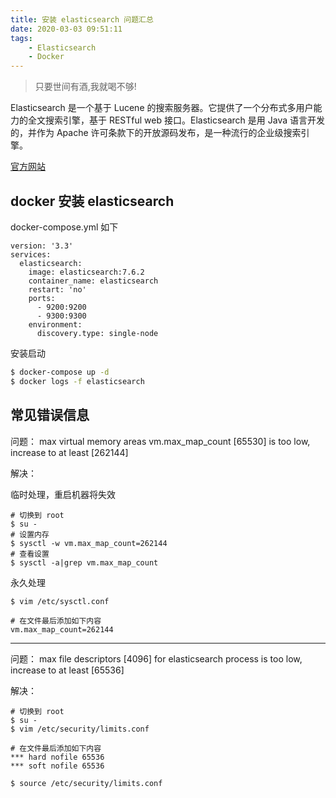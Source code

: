 ```yaml
---
title: 安装 elasticsearch 问题汇总
date: 2020-03-03 09:51:11
tags: 
    - Elasticsearch
    - Docker
---
```


> 只要世间有酒,我就喝不够!

Elasticsearch 是一个基于 Lucene 的搜索服务器。它提供了一个分布式多用户能力的全文搜索引擎，基于 RESTful web 接口。Elasticsearch 是用 Java 语言开发的，并作为 Apache 许可条款下的开放源码发布，是一种流行的企业级搜索引擎。

[官方网站](https://www.elastic.co/cn/elasticsearch)

<!-- more -->

## docker 安装 elasticsearch

docker-compose.yml 如下

```
version: '3.3'
services:
  elasticsearch:
    image: elasticsearch:7.6.2
    container_name: elasticsearch
    restart: 'no'
    ports:
      - 9200:9200
      - 9300:9300
    environment:
      discovery.type: single-node
```

安装启动

``` bash
$ docker-compose up -d
$ docker logs -f elasticsearch
```

## 常见错误信息

问题： max virtual memory areas vm.max_map_count [65530] is too low, increase to at least [262144]

解决：

临时处理，重启机器将失效
```
# 切换到 root
$ su -
# 设置内存
$ sysctl -w vm.max_map_count=262144
# 查看设置
$ sysctl -a|grep vm.max_map_count
```

永久处理

```
$ vim /etc/sysctl.conf

# 在文件最后添加如下内容
vm.max_map_count=262144
```

----

问题： max file descriptors [4096] for elasticsearch process is too low, increase to at least [65536]

解决：

```
# 切换到 root
$ su -
$ vim /etc/security/limits.conf

# 在文件最后添加如下内容
*** hard nofile 65536
*** soft nofile 65536

$ source /etc/security/limits.conf
```

